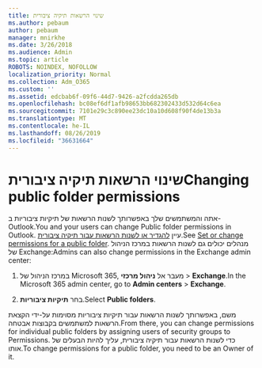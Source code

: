```yaml
---
title: שינוי הרשאות תיקיה ציבורית
ms.author: pebaum
author: pebaum
manager: mnirkhe
ms.date: 3/26/2018
ms.audience: Admin
ms.topic: article
ROBOTS: NOINDEX, NOFOLLOW
localization_priority: Normal
ms.collection: Adm_O365
ms.custom: ''
ms.assetid: edcbab6f-09f6-44d7-9426-a2fcdda265db
ms.openlocfilehash: bc08ef6df1afb98653bb682302433d532d64c6ea
ms.sourcegitcommit: 7101e29c3c890ee23dc10a10d608f90f4de13b3a
ms.translationtype: MT
ms.contentlocale: he-IL
ms.lasthandoff: 08/26/2019
ms.locfileid: "36631664"
---
```

# <a name="changing-public-folder-permissions"></a><span data-ttu-id="519ed-102">שינוי הרשאות תיקיה ציבורית</span><span class="sxs-lookup"><span data-stu-id="519ed-102">Changing public folder permissions</span></span>

<span data-ttu-id="519ed-103">אתה והמשתמשים שלך באפשרותך לשנות הרשאות של תיקיות ציבוריות ב- Outlook.</span><span class="sxs-lookup"><span data-stu-id="519ed-103">You and your users can change Public folder permissions in Outlook.</span></span> <span data-ttu-id="519ed-104">עיין [להגדיר או לשנות הרשאות עבור תיקיה ציבורית](https://support.office.com/article/set-or-change-permissions-for-a-public-folder-b2e0440c-7873-48ec-9ff2-b1a20b723005).</span><span class="sxs-lookup"><span data-stu-id="519ed-104">See [Set or change permissions for a public folder](https://support.office.com/article/set-or-change-permissions-for-a-public-folder-b2e0440c-7873-48ec-9ff2-b1a20b723005).</span></span> <span data-ttu-id="519ed-105">מנהלים יכולים גם לשנות הרשאות במרכז הניהול של Exchange:</span><span class="sxs-lookup"><span data-stu-id="519ed-105">Admins can also change permissions in the Exchange admin center:</span></span>
  
1.  <span data-ttu-id="519ed-106">במרכז הניהול של Microsoft 365, מעבר אל **ניהול מרכזי** \> **Exchange**.</span><span class="sxs-lookup"><span data-stu-id="519ed-106">In the Microsoft 365 admin center, go to **Admin centers** \> **Exchange**.</span></span>
    
2. <span data-ttu-id="519ed-107">בחר **תיקיות ציבוריות**.</span><span class="sxs-lookup"><span data-stu-id="519ed-107">Select **Public folders**.</span></span>
    
<span data-ttu-id="519ed-108">משם, באפשרותך לשנות הרשאות עבור תיקיות ציבוריות מסוימות על-ידי הקצאת הרשאות למשתמשים בקבוצות אבטחה.</span><span class="sxs-lookup"><span data-stu-id="519ed-108">From there, you can change permissions for individual public folders by assigning users of security groups to Permissions.</span></span> <span data-ttu-id="519ed-109">כדי לשנות הרשאות עבור תיקיה ציבורית, עליך להיות הבעלים של אותו.</span><span class="sxs-lookup"><span data-stu-id="519ed-109">To change permissions for a public folder, you need to be an Owner of it.</span></span>
  

